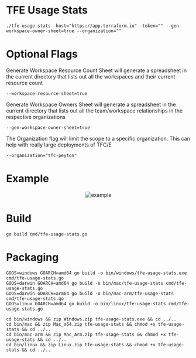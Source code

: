 # TFE Usage Stats

```
./tfe-usage-stats -host="https://app.terraform.io" -token="" --gen-workspace-owner-sheet=true --organization=""
```
# Optional Flags

Generate Workspace Resource Count Sheet will generate a spreadsheet in the current directory that lists out all the workspaces and their current resource count

```
--workspace-resource-sheet=true 
```


Generate Workspace Owners Sheet will generate a spreadsheet in the current directory that lists out all the team/workspace relationships in the respective organizations

```
--gen-workspace-owner-sheet=true 
```

The Organization flag will limit the scope to a specific organization. This can help with really large deployments of TFC/E

```
--organization="tfc-peyton"
```

# Example

<p align="center">
    <img align="center" src="images/example.png" alt="example"/>
</p>

# Build

```
go build cmd/tfe-usage-stats.go
```

# Packaging

```
GOOS=windows GOARCH=amd64 go build -o bin/windows/tfe-usage-stats.exe cmd/tfe-usage-stats.go
GOOS=darwin GOARCH=amd64 go build -o bin/mac/tfe-usage-stats cmd/tfe-usage-stats.go
GOOS=darwin GOARCH=arm64 go build -o bin/mac-arm/tfe-usage-stats cmd/tfe-usage-stats.go
GOOS=linux GOARCH=amd64 go build -o bin/linux/tfe-usage-stats cmd/tfe-usage-stats.go

cd bin/windows && zip Windows.zip tfe-usage-stats.exe && cd ../..
cd bin/mac && zip Mac_x64.zip tfe-usage-stats && chmod +x tfe-usage-stats && cd ../..
cd bin/mac-arm && zip Mac_Arm.zip tfe-usage-stats && chmod +x tfe-usage-stats && cd ../..
cd bin/linux && zip Linux.zip tfe-usage-stats && chmod +x tfe-usage-stats && cd ../..
```